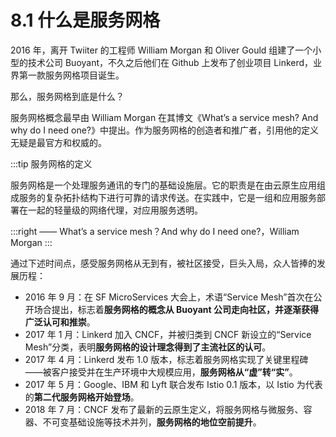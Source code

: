 # 8.1 什么是服务网格

2016 年，离开 Twiiter 的工程师 William Morgan 和 Oliver Gould 组建了一个小型的技术公司 Buoyant，不久之后他们在 Github 上发布了创业项目 Linkerd，业界第一款服务网格项目诞生。

那么，服务网格到底是什么？

服务网格概念最早由 William Morgan 在其博文《What’s a service mesh? And why do I need one?》中提出。作为服务网格的创造者和推广者，引用他的定义无疑是最官方和权威的。

:::tip 服务网格的定义

服务网格是一个处理服务通讯的专门的基础设施层。它的职责是在由云原生应用组成服务的复杂拓扑结构下进行可靠的请求传送。在实践中，它是一组和应用服务部署在一起的轻量级的网络代理，对应用服务透明。

:::right
 —— What’s a service mesh？And why do I need one?，William Morgan
:::

通过下述时间点，感受服务网格从无到有，被社区接受，巨头入局，众人皆捧的发展历程：

- 2016 年 9 月：在 SF MicroServices 大会上，术语“Service Mesh”首次在公开场合提出，标志着**服务网格的概念从 Buoyant 公司走向社区，并逐渐获得广泛认可和推崇**。
- 2017 年 1 月：Linkerd 加入 CNCF，并被归类到 CNCF 新设立的“Service Mesh”分类，表明**服务网格的设计理念得到了主流社区的认可**。
- 2017 年 4 月：Linkerd 发布 1.0 版本，标志着服务网格实现了关键里程碑——被客户接受并在生产环境中大规模应用，**服务网格从“虚”转“实”**。
- 2017 年 5 月：Google、IBM 和 Lyft 联合发布 Istio 0.1 版本，以 Istio 为代表的**第二代服务网格开始登场**。
- 2018 年 7 月：CNCF 发布了最新的云原生定义，将服务网格与微服务、容器、不可变基础设施等技术并列，**服务网格的地位空前提升**。
